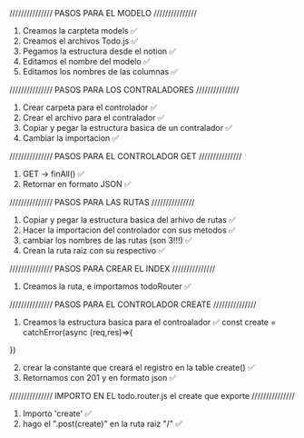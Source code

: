 /////////////// PASOS PARA EL MODELO ///////////////

1. Creamos la carpteta models ✅
2. Creamos el archivos Todo.js ✅
3. Pegamos la estructura desde el notion ✅
4. Editamos el nombre del modelo ✅
5. Editamos los nombres de las columnas ✅

/////////////// PASOS PARA LOS CONTRALADORES ///////////////

1. Crear carpeta para el controlador ✅
2. Crear el archivo para el contralador ✅
3. Copiar y pegar la estructura basica de un contralador ✅
4. Cambiar la importacion ✅

/////////////// PASOS PARA EL CONTROLADOR GET ///////////////

1. GET -> finAll() ✅
2. Retornar en formato JSON ✅

/////////////// PASOS PARA LAS RUTAS ///////////////

1. Copiar y pegar la estructura basica del arhivo de rutas ✅
2. Hacer la importacion del controlador con sus metodos ✅
3. cambiar los nombres de las rutas (son 3!!!) ✅
4. Crean la ruta raiz con su respectivo ✅

/////////////// PASOS PARA CREAR EL INDEX ///////////////

1. Creamos la ruta, e importamos todoRouter ✅

/////////////// PASOS PARA EL CONTROLADOR CREATE ///////////////

1. Creamos la estructura basica para el controalador ✅
   const create = catchError(async (req,res)=>{ 

})

2. crear la constante que creará el registro en la table create() ✅
3. Retornamos con 201 y en formato json ✅

/////////////// IMPORTO EN EL todo.router.js el create que exporte ///////////////

1. Importo 'create' ✅
2. hago el ".post(create)" en la ruta raiz "/" ✅

